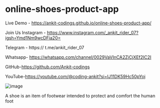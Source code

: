 # online-shoes-product-app

Live Demo -  https://ankit-codings.github.io/online-shoes-product-app/

Join Us Instagram - https://www.instagram.com/_ankit_rider_07?igsh=Ymd1Nm9wcDFia20=

Telegram - https:// t.me/ankit_rider_07

Whatsapp- https://whatsapp.com/channel/0029VaVInCA2ZjCjXEf2IC2I

GitHub-https://github.com/Ankit-codings

YouTube-https://youtube.com/@coding-ankit?si=IJ11DK59Hc50pYoj

![image](https://github.com/Ankit-codings/online-shoes-product-app/assets/164986214/744fd0ad-d064-42f6-bba2-31668c4a94fe)

A shoe is an item of footwear intended to protect and comfort the human foot
